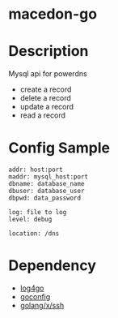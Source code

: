 # macedon-go
Description
===========
Mysql api for powerdns
* create a record
* delete a record
* update a record
* read a record



Config Sample
=============

```
addr: host:port
maddr: mysql_host:port
dbname: database_name
dbuser: database_user
dbpwd: data_password

log: file to log
level: debug

location: /dns
```

Dependency
==========

* [log4go](http://code.google.com/p/log4go)
* [goconfig](https://github.com/msbranco/goconfig)
* [golang/x/ssh](http://golang.org/x/crypto/ssh)
